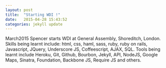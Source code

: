 ```yaml
---
layout: post
title:  "Starting WDI !"
date:   2015-04-28 15:43:52
categories: jekyll update
---
```


March2015
Spencer starts WDI at General Assembly, Shoreditch, London.
Skills being learnt include: html, css, haml, sass, ruby, ruby on rails, Javascript, JQuery, Underscore JS, Coffeescript, AJAX, SQL.
Tools being learnt include Heroku, Git, Github, Bourbon, Jekyll, API, NodeJS, Google Maps, Sinatra, Foundation, Backbone JS, Require JS and others.

[jekyll]:      http://jekyllrb.com
[jekyll-gh]:   https://github.com/jekyll/jekyll
[jekyll-help]: https://github.com/jekyll/jekyll-help
